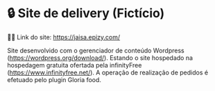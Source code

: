 <h1> 🔒 Site de delivery (Fictício) </h1>

👩‍💻 Link do site: https://jaisa.epizy.com/

Site desenvolvido com o gerenciador de conteúdo Wordpress (https://wordpress.org/download/).
Estando o site hospedado na hospedagem gratuita ofertada pela infinityFree (https://www.infinityfree.net/). 
A operação de realização de pedidos é efetuado pelo plugin Gloria food.

